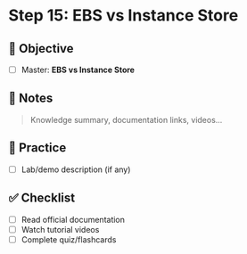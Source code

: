 # Step 15: EBS vs Instance Store

## 🎯 Objective
- [ ] Master: **EBS vs Instance Store**

## 📘 Notes
> Knowledge summary, documentation links, videos...

## 🧪 Practice
- [ ] Lab/demo description (if any)

## ✅ Checklist
- [ ] Read official documentation
- [ ] Watch tutorial videos
- [ ] Complete quiz/flashcards
